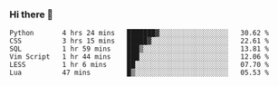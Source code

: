 ### Hi there 👋

<!--
**gustavkrist/gustavkrist** is a ✨ _special_ ✨ repository because its `README.md` (this file) appears on your GitHub profile.

Here are some ideas to get you started:

- 🔭 I’m currently working on ...
- 🌱 I’m currently learning ...
- 👯 I’m looking to collaborate on ...
- 🤔 I’m looking for help with ...
- 💬 Ask me about ...
- 📫 How to reach me: ...
- 😄 Pronouns: ...
- ⚡ Fun fact: ...
-->

<!--START_SECTION:waka-->

```text
Python       4 hrs 24 mins   ███████▓░░░░░░░░░░░░░░░░░   30.62 %
CSS          3 hrs 15 mins   █████▓░░░░░░░░░░░░░░░░░░░   22.61 %
SQL          1 hr 59 mins    ███▒░░░░░░░░░░░░░░░░░░░░░   13.81 %
Vim Script   1 hr 44 mins    ███░░░░░░░░░░░░░░░░░░░░░░   12.06 %
LESS         1 hr 6 mins     ██░░░░░░░░░░░░░░░░░░░░░░░   07.70 %
Lua          47 mins         █▒░░░░░░░░░░░░░░░░░░░░░░░   05.53 %
```

<!--END_SECTION:waka-->
